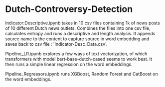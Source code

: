 # Dutch-Controversy-Detection

Indicator:Descriptive.ipynb takes in 10 csv files containing 1k of news posts of 10 different Dutch news outlets. Combines the files into one csv file, calculates entropy and runs a descriptive and length analysis. It appends source name to the content to capture source in word embedding and saves back to csv file : 'Indicator-Desc_Data.csv'.

Pipeline_LR.ipynb explores a few ways of text vectorization, of which transformers with model bert-base-dutch-cased seems to work best. It then runs a simple linear regression on the word embeddings. 

Pipeline_Regressors.ipynb runs XGBoost, Random Forest and CatBoost on the word embeddings. 
